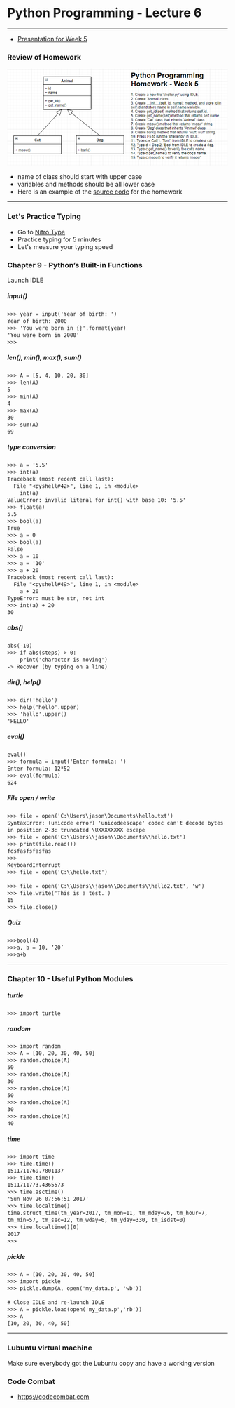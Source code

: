 # Python Programming - Lecture 6

* * *

* [Presentation for Week 5](https://docs.google.com/presentation/d/1FUcFb78FCY9WI3JxZdZJAR-JmhqIJ4gZu3GnRlptivg/edit?usp=sharing)


### Review of Homework

![alt text](../lecture5/homework.png)

- name of class should start with upper case
- variables and methods should be all lower case
- Here is an example of the [source code](./shelter.py) for the homework


* * *

### Let's Practice Typing
- Go to [Nitro Type](https://www.nitrotype.com)
- Practice typing for 5 minutes
- Let's measure your typing speed

### Chapter 9 - Python’s Built-in Functions
Launch IDLE

##### input()
```
>>> year = input('Year of birth: ')
Year of birth: 2000
>>> 'You were born in {}'.format(year)
'You were born in 2000'
>>>
```

##### len(), min(), max(), sum()
```
>>> A = [5, 4, 10, 20, 30]
>>> len(A)
5
>>> min(A)
4
>>> max(A)
30
>>> sum(A)
69
```

##### type conversion
```
>>> a = '5.5'
>>> int(a)
Traceback (most recent call last):
  File "<pyshell#42>", line 1, in <module>
    int(a)
ValueError: invalid literal for int() with base 10: '5.5'
>>> float(a)
5.5
>>> bool(a)
True
>>> a = 0
>>> bool(a)
False
>>> a = 10
>>> a = '10'
>>> a + 20
Traceback (most recent call last):
  File "<pyshell#49>", line 1, in <module>
    a + 20
TypeError: must be str, not int
>>> int(a) + 20
30
```

##### abs()
```
abs(-10)
>>> if abs(steps) > 0:
	print('character is moving')
-> Recover (by typing on a line)
```

##### dir(), help()
```
>>> dir('hello')
>>> help('hello'.upper)
>>> 'hello'.upper()
'HELLO'
```

##### eval()
```
eval()
>>> formula = input('Enter formula: ')
Enter formula: 12*52
>>> eval(formula)
624
```

##### File open / write

```
>>> file = open('C:\Users\jason\Documents\hello.txt')
SyntaxError: (unicode error) 'unicodeescape' codec can't decode bytes in position 2-3: truncated \UXXXXXXXX escape
>>> file = open('C:\\Users\\jason\\Documents\\hello.txt')
>>> print(file.read())
fdsfasfsfasfas
>>>
KeyboardInterrupt
>>> file = open('C:\\hello.txt')

>>> file = open('C:\\Users\\jason\\Documents\\hello2.txt', 'w')
>>> file.write('This is a test.')
15
>>> file.close()
```

##### Quiz
```
>>>bool(4)
>>>a, b = 10, ‘20’
>>>a+b
```

* * *

### Chapter 10 - Useful Python Modules

##### turtle
```
>>> import turtle
```

##### random
```
>>> import random
>>> A = [10, 20, 30, 40, 50]
>>> random.choice(A)
50
>>> random.choice(A)
30
>>> random.choice(A)
50
>>> random.choice(A)
30
>>> random.choice(A)
40
```

##### time
```
>>> import time
>>> time.time()
1511711769.7801137
>>> time.time()
1511711773.4365573
>>> time.asctime()
'Sun Nov 26 07:56:51 2017'
>>> time.localtime()
time.struct_time(tm_year=2017, tm_mon=11, tm_mday=26, tm_hour=7, tm_min=57, tm_sec=12, tm_wday=6, tm_yday=330, tm_isdst=0)
>>> time.localtime()[0]
2017
>>>
```

##### pickle
```
>>> A = [10, 20, 30, 40, 50]
>>> import pickle
>>> pickle.dump(A, open('my_data.p', 'wb'))

# Close IDLE and re-launch IDLE
>>> A = pickle.load(open('my_data.p','rb'))
>>> A
[10, 20, 30, 40, 50]
```

* * *

### Lubuntu virtual machine
Make sure everybody got the Lubuntu copy and have a working version

### Code Combat
- https://codecombat.com
